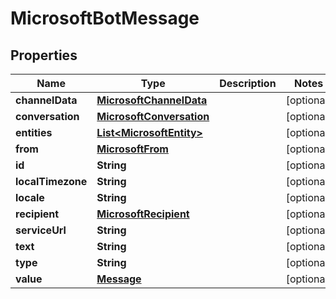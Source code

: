 
# MicrosoftBotMessage

## Properties
Name | Type | Description | Notes
------------ | ------------- | ------------- | -------------
**channelData** | [**MicrosoftChannelData**](MicrosoftChannelData.md) |  |  [optional]
**conversation** | [**MicrosoftConversation**](MicrosoftConversation.md) |  |  [optional]
**entities** | [**List&lt;MicrosoftEntity&gt;**](MicrosoftEntity.md) |  |  [optional]
**from** | [**MicrosoftFrom**](MicrosoftFrom.md) |  |  [optional]
**id** | **String** |  |  [optional]
**localTimezone** | **String** |  |  [optional]
**locale** | **String** |  |  [optional]
**recipient** | [**MicrosoftRecipient**](MicrosoftRecipient.md) |  |  [optional]
**serviceUrl** | **String** |  |  [optional]
**text** | **String** |  |  [optional]
**type** | **String** |  |  [optional]
**value** | [**Message**](Message.md) |  |  [optional]



